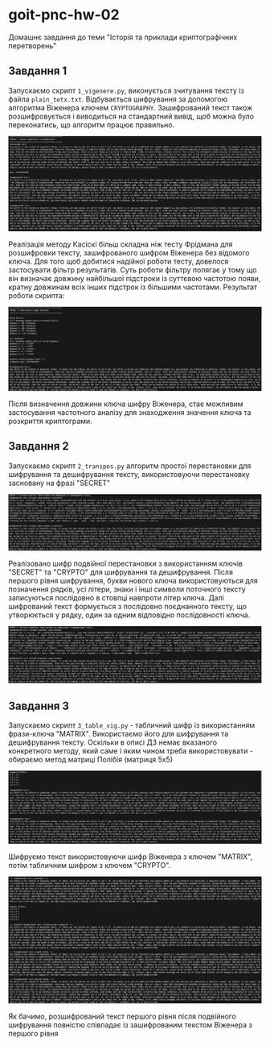 # goit-pnc-hw-02
Домашнє завдання до теми "Історія та приклади криптографічних перетворень"

## Завдання 1
Запускаємо скрипт `1_vigenere.py`, виконується зчитування тексту із файла `plain_tetx.txt`. Відбувається шифрування за допомогою алгоритма Віженера ключем `CRYPTOGRAPHY`.
Зашифрований текст також розшифровується і виводиться на стандартний вивід, щоб можна було переконатись, що алгоритм працює правильно.

![plot](images/1-vigenere.png)


Реалізація методу Касіскі більш складна ніж тесту Фрідмана для розшифровки тексту, зашифрованого шифром Віженера без відомого ключа. Для того щоб добитися надійної роботи тесту, довелося застосувати фільтр результатів. Суть роботи фільтру полягає у тому що він визначає довжину найбільшої підстроки із суттєвою частотою появи, кратну довжинам всіх інших підстрок із більшими частотами.
Результат роботи скрипта:

![plot](images/2-kasiski.png)

Після визначення довжини ключа шифру Віженера, стає можливим застосування частотного аналізу для знаходження значення ключа та розкриття криптограми.

## Завдання 2
Запускаємо скрипт `2_transpos.py` алгоритм простої перестановки для шифрування та дешифрування тексту, використовуючи перестановку засновану на фразі "SECRET"

![plot](images/3-transpos.png)

Реалізовано шифр подвійної перестановки з використанням ключів "SECRET" та "CRYPTO" для шифрування та дешифрування. Після першого рівня шифрування, букви нового ключа використовуються для позначення рядків, усі літери, знаки і інші символи поточного тексту записуються послідовно в стовпці навпроти літер ключа. Далі шифрований текст формується з послідовно поєднанного тексту, що утворюється у рядку, один за одним відповідно послідовності ключа. 

![plot](images/4-double-transpos.png)

## Завдання 3
Запускаємо скрипт `3_table_vig.py` - табличний шифр із використанням фрази-ключа "MATRIX". Використаємо його для шифрування та дешифрування тексту. Оскільки в описі ДЗ немає вказаного конкретного методу, який саме і яким чином треба використовувати - обираємо метод матриці Полібія (матриця 5х5)

![plot](images/5-table.png)

Шифруємо текст використовуючи шифр Віженера з ключем "MATRIX", потім табличним шифром з ключем "CRYPTO".

![plot](images/6-table-vig.png)

Як бачимо, розшифрований текст першого рівня після подвійного шифрування повністю співпадає із зашифрованим текстом Віженера з першого рівня
